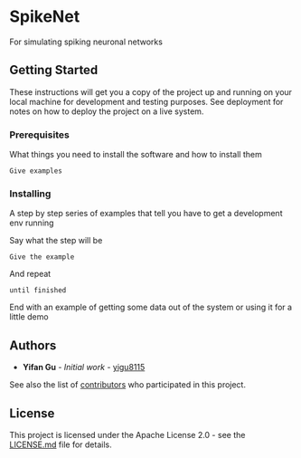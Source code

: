 # SpikeNet
For simulating spiking neuronal networks

## Getting Started
These instructions will get you a copy of the project up and running on your local machine for development and testing purposes. See deployment for notes on how to deploy the project on a live system.

### Prerequisites

What things you need to install the software and how to install them

```
Give examples
```

### Installing

A step by step series of examples that tell you have to get a development env running

Say what the step will be

```
Give the example
```

And repeat

```
until finished
```

End with an example of getting some data out of the system or using it for a little demo


## Authors

* **Yifan Gu** - *Initial work* - [yigu8115](https://github.com/yigu8115)

See also the list of [contributors](https://github.com/BrainDynamicsUSYD/SpikeNet/graphs/contributors) who participated in this project.

## License

This project is licensed under the Apache License 2.0 - see the [LICENSE.md](LICENSE.md) file for details.


